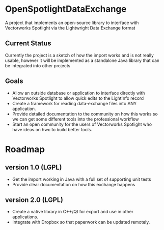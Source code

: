 # OpenSpotlightDataExchange
A project that implements an open-source library to interface with Vectorworks Spotlight via the Lightwright Data Exchange format

## Current Status
Currently the project is a sketch of how the import works and is not really usable, however 
it will be implemented as a standalone Java library that can be integrated into other projects

## Goals
 - Allow an outside database or application to interface directly with Vectorworks Spotlight to 
 allow quick edits to the LightInfo record
 - Create a framework for reading data-exchange files into ANY application. 
 - Provide detailed documentation to the community on how this works so we can get some different 
 tools into the professional workflow
 - Start an open community for the users of Vectorworks Spotlight who have ideas on hwo to build better tools.
 
# Roadmap

## version 1.0 (LGPL)
 - Get the import working in Java with a full set of supporting unit tests
 - Provide clear documentation on how this exchange happens 
 
## version 2.0 (LGPL)
 - Create a native library in C++/Qt for export and use in other applications.
 - Integrate with Dropbox so that paperwork can be updated remotely.
